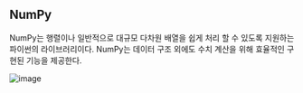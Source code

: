## NumPy 

NumPy는 행렬이나 일반적으로 대규모 다차원 배열을 쉽게 처리 할 수 있도록 지원하는 파이썬의 라이브러리이다.
NumPy는 데이터 구조 외에도 수치 계산을 위해 효율적인 구현된 기능을 제공한다.

![image](https://user-images.githubusercontent.com/77952321/147807105-7a93e9c1-f0fb-4099-8818-b498e7dc429d.png)

